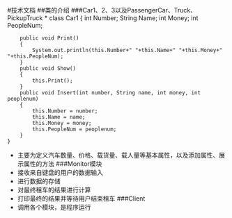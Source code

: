 #技术文档
##类的介绍
###Car1、2、3以及PassengerCar、Truck、PickupTruck
* 
	class Car1
	{
	    int Number;
	    String Name;
	    int Money;
	    int PeopleNum;
	
	    public void Print()
	    {
	        System.out.println(this.Number+" "+this.Name+" "+this.Money+" "+this.PeopleNum);
	    }
	    public void Show()
	    {
	        this.Print();
	    }
	    public void Insert(int number, String name, int money, int peoplenum)
	    {
	        this.Number = number;
	        this.Name = name;
	        this.Money = money;
	        this.PeopleNum = peoplenum;
	    }
	}
* 主要为定义汽车数量、价格、载货量、载人量等基本属性，以及添加属性、展示属性的方法
###Monitor模块
* 接收来自键盘的用户的数据输入
* 进行数据的存储
* 对最终租车的结果进行计算
* 打印最终的结果并等待用户结束租车
###Client
* 调用各个模块，是程序运行